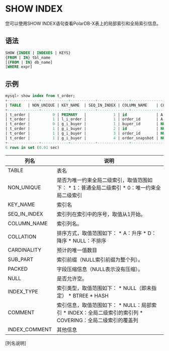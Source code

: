 SHOW INDEX 
===============================

您可以使用SHOW INDEX语句查看PolarDB-X表上的局部索引和全局索引信息。

语法 
-----------------------

```sql
SHOW {INDEX | INDEXES | KEYS}
{FROM | IN} tbl_name
[{FROM | IN} db_name]
[WHERE expr]
```



示例 
-----------------------

```sql
mysql> show index from t_order;
+--------------+------------+-----------+--------------+----------------+-----------+-------------+----------+--------+------+------------+----------+---------------+
| TABLE   | NON_UNIQUE | KEY_NAME  | SEQ_IN_INDEX | COLUMN_NAME    | COLLATION | CARDINALITY | SUB_PART | PACKED | NULL | INDEX_TYPE | COMMENT  | INDEX_COMMENT |
+--------------+------------+-----------+--------------+----------------+-----------+-------------+----------+--------+------+------------+----------+---------------+
| t_order |          0 | PRIMARY   |            1 | id             | A         |           0 |     NULL | NULL   |      | BTREE      |          |               |
| t_order |          1 | l_i_order |            1 | order_id       | A         |           0 |     NULL | NULL   | YES  | BTREE      |          |               |
| t_order |          0 | g_i_buyer |            1 | buyer_id       | NULL      |           0 |     NULL | NULL   | YES  | GLOBAL     | INDEX    |               |
| t_order |          1 | g_i_buyer |            2 | id             | NULL      |           0 |     NULL | NULL   |      | GLOBAL     | COVERING |               |
| t_order |          1 | g_i_buyer |            3 | order_id       | NULL      |           0 |     NULL | NULL   | YES  | GLOBAL     | COVERING |               |
| t_order |          1 | g_i_buyer |            4 | order_snapshot | NULL      |           0 |     NULL | NULL   | YES  | GLOBAL     | COVERING |               |
+--------------+------------+-----------+--------------+----------------+-----------+-------------+----------+--------+------+------------+----------+---------------+
6 rows in set (0.01 sec)
```



|      列名       |                                                                                              说明                                                                                              |
|---------------|----------------------------------------------------------------------------------------------------------------------------------------------------------------------------------------------|
| TABLE         | 表名                                                                                                                                                                                           |
| NON_UNIQUE    | 是否为唯一约束全局二级索引，取值范围如下： * 1：普通全局二级索引   * 0：唯一约束全局二级索引                                                     |
| KEY_NAME      | 索引名                                                                                                                                                                                          |
| SEQ_IN_INDEX  | 索引列在索引中的序号，取值从1开始。                                                                                                                                                                           |
| COLUMN_NAME   | 索引列名。                                                                                                                                                                                        |
| COLLATION     | 排序方式，取值范围如下： * A：升序  * D：降序  * NULL：不排序                               |
| CARDINALITY   | 预计的唯一值数目                                                                                                                                                                                     |
| SUB_PART      | 索引前缀（NULL索引前缀为整个列）。                                                                                                                                                                          |
| PACKED        | 字段压缩信息（NULL表示没有压缩）。                                                                                                                                                                          |
| NULL          | 是否允许空。                                                                                                                                                                                       |
| INDEX_TYPE    | 索引类型，取值范围如下： * NULL（即未指定）  * BTREE  * HASH                            |
| COMMENT       | 索引信息，取值范围如下： * NULL：局部索引  * INDEX：全局二级索引的索引列  * COVERING：全局二级索引的覆盖列   |
| INDEX_COMMENT | 其他信息                                                                                                                                                                                         |
[列名说明]


